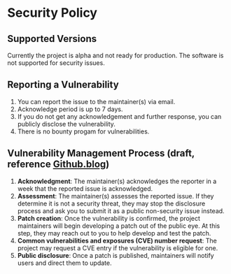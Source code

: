 # Security Policy

## Supported Versions

Currently the project is alpha and not ready for production. The software is not supported for security issues.

## Reporting a Vulnerability
1. You can report the issue to the maintainer(s) via email.
2. Acknowledge period is up to 7 days.
3. If you do not get any acknowledgement and further response, you can publicly disclose the vulnerability.
4. There is no bounty progam for vulnerabilities.


## Vulnerability Management Process (draft, reference [Github.blog](https://github.blog/2022-02-09-coordinated-vulnerability-disclosure-cvd-open-source-projects/))
1. **Acknowledgment**: The maintainer(s) acknowledges the reporter in a week that the reported issue is acknowledged.
2. **Assessment**: The maintainer(s) assesses the reported issue. If they determine it is not a security threat, they may stop the disclosure process and ask you to submit it as a public non-security issue instead.
3. **Patch creation**: Once the vulnerability is confirmed, the project maintainers will begin developing a patch out of the public eye. At this step, they may reach out to you to help develop and test the patch.
4. **Common vulnerabilities and exposures (CVE) number request**: The project may request a CVE entry if the vulnerability is eligible for one.
5. **Public disclosure**: Once a patch is published, maintainers will notify users and direct them to update.
